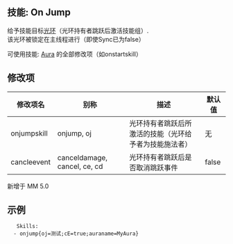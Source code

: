 技能: On Jump
--------------------------

给予技能目标[光环](技能/列表/Aura)（光环持有者跳跃后激活技能组）.  
该光环被锁定在主线程进行（即使Sync已为false）

可使用技能: [Aura](/技能/列表/aura) 的全部修改项（如onstartskill）

修改项
----------

| 修改项名 | 别称    | 描述                                                                                                    | 默认值 |
|-----------|------------|----------------------------------------------------------------------------------------------------------------|---------------|
| onjumpskill | onjump, oj | 光环持有者跳跃后所激活的技能（光环给予者为技能施法者） | 无 |
| cancleevent | canceldamage, cancel, ce, cd | 光环持有者跳跃后是否取消跳跃事件 | false |

新增于 MM 5.0

示例
--------

       Skills:
      - onjump{oj=测试;cE=true;auraname=MyAura}